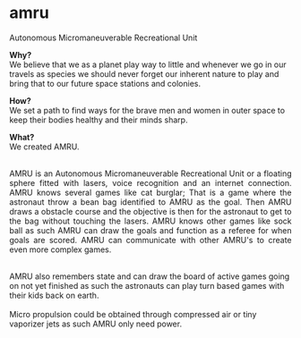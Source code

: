 # amru
Autonomous Micromaneuverable Recreational Unit

<strong>Why?</strong><br />
We believe that we as a planet play way to little and whenever we go in our travels as species we should never forget our inherent nature to play and bring that to our future space stations and colonies. 

<strong>How?</strong><br />
We set a path to find ways for the brave men and women in outer space to keep their bodies healthy and their minds sharp. 

<strong>What?</strong><br />
We created AMRU.<br />
<br />
<p style="text-align: justify; text-justify: inter-word;">AMRU is an Autonomous Micromaneuverable Recreational Uni​t or a floating sphere fitted with lasers, voice recognition and an internet connection. AMRU knows several games like cat burglar; That is a game where the astronaut throw a bean bag identified to AMRU as the goal. Then AMRU draws a obstacle course and the objective is then for the astronaut to get to the bag without touching the lasers. AMRU knows other games like sock ball as such AMRU can draw the goals and function as a referee for when goals are scored. AMRU can communicate with other AMRU's to create even more complex games.</p>
<br />
AMRU also remembers state and can draw the board of active games going on not yet finished as such the astronauts can play turn based games with their kids back on earth.<br />
<br />
Micro propulsion could be obtained through compressed air or tiny vaporizer jets as such AMRU only need power.

